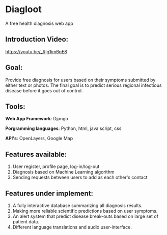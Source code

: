 # Diagloot
A free health diagnosis web app

## Introduction Video:
https://youtu.be/_Rjg1im6qE8

## Goal: 
Provide free diagnosis for users based on their symptoms submitted by either text or photos. The final goal is to predict serious regional infectious disease before it goes out of control.

## Tools:
**Web App Framework**: Django

**Porgramming languages**: Python, html, java script, css

**API's**: OpenLayers, Google Map

## Features available:
1. User register, profile page, log-in/log-out
2. Diagnosis based on Machine Learning algorithm
3. Sending requests between users to add as each other's contact

## Features under implement:
1. A fully interactive database summarizing all diagnosis results.
2. Making more reliable scientific predictions based on user symptoms.
3. An alert system that predict disease break-outs based on large set of patient data.
4. Different language translations and audio user-interface.
